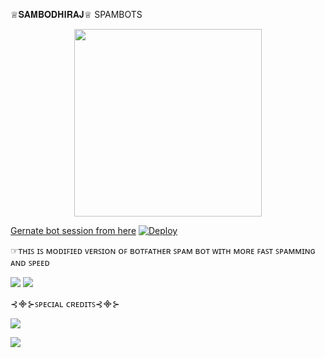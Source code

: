 ♕𝐒𝐀𝐌𝐁𝐎𝐃𝐇𝐈𝐑𝐀𝐉♕ SPAMBOTS


<p align="center"><a href="https://t.me/ITZ_SAMBODHIRAJ"><img src="https://telegra.ph/file/b598bb5577e268aa5b6ad.jpg" width="300"></a></p>
<p align="center">


[Gernate bot session from here](https://replit.com/@jattpawan/UstadOp#main.py)
[![Deploy](https://www.herokucdn.com/deploy/button.svg)](https://dashboard.heroku.com/new?template=https://github.com/dangerousjatt/SPAMBOTS)

☞ᴛʜɪꜱ ɪꜱ ᴍᴏᴅɪꜰɪᴇᴅ ᴠᴇʀꜱɪᴏɴ ᴏꜰ ʙᴏᴛꜰᴀᴛʜᴇʀ ꜱᴘᴀᴍ ʙᴏᴛ ᴡɪᴛʜ ᴍᴏʀᴇ ꜰᴀꜱᴛ ꜱᴘᴀᴍᴍɪɴɢ ᴀɴᴅ ꜱᴘᴇᴇᴅ

<a href="https://t.me/INDIAN_NETWORK_OP"><img src="https://img.shields.io/badge/Join-Group%20Support-purple.svg?style=for-the-badge&logo=Telegram"></a> <a href="https://t.me/INDIAN_NETWORK_OFFICIAL"><img src="https://img.shields.io/badge/Join-Updates%20Channel-black.svg?style=for-the-badge&logo=Telegram"></a>


 ⊰᯽⊱ꜱᴘᴇᴄɪᴀʟ ᴄʀᴇᴅɪᴛꜱ⊰᯽⊱


<a href="https://t.me/ITZ_SAMBODHIRAJ"><img src="https://img.shields.io/badge/DEVLOPER-TEAMHEARTLESSPOLICE%20OWNER-black.svg?style=for-the-badge&logo=Telegram">

<a href="https://t.me/MR_X_OP_BOLTE"><img src="https://img.shields.io/badge/CREATOR-INDIANNETWORK%20OWNER-white.svg?style=for-the-badge&logo=Telegram">
